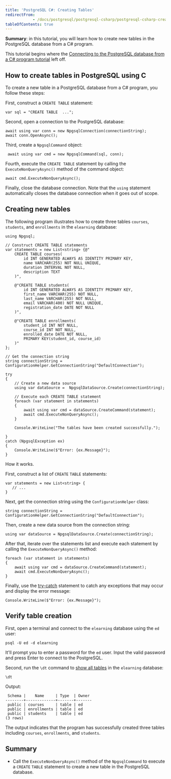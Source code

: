 ```yaml
---
title: 'PostgreSQL C#: Creating Tables'
redirectFrom: 
            - /docs/postgresql/postgresql-csharp/postgresql-csharp-create-table
tableOfContents: true
---
```



**Summary**: in this tutorial, you will learn how to create new tables in the PostgreSQL database from a C# program.

This tutorial begins where the [Connecting to the PostgreSQL database from a C# program tutorial](/docs/postgresql/postgresql-csharp/postgresql-csharp-connect) left off.

## How to create tables in PostgreSQL using C

To create a new table in a PostgreSQL database from a C# program, you follow these steps:

First, construct a `CREATE TABLE` statement:

```
var sql = "CREATE TABLE  ...";
```

Second, open a connection to the PostgreSQL database:

```
await using var conn = new NpgsqlConnection(connectionString);
await conn.OpenAsync();
```

Third, create a `NpgsqlCommand` object:

```
 await using var cmd = new NpgsqlCommand(sql, conn);
```

Fourth, execute the `CREATE TABLE` statement by calling the `ExecuteNonQueryAsync()` method of the command object:

```
await cmd.ExecuteNonQueryAsync();
```

Finally, close the database connection. Note that the `using` statement automatically closes the database connection when it goes out of scope.

## Creating new tables

The following program illustrates how to create three tables `courses`, `students`, and `enrollments` in the `elearning` database:

```
using Npgsql;

// Construct CREATE TABLE statements
var statements = new List<string> {@"
    CREATE TABLE courses(
        id INT GENERATED ALWAYS AS IDENTITY PRIMARY KEY,
        name VARCHAR(255) NOT NULL UNIQUE,
        duration INTERVAL NOT NULL,
        description TEXT
    )",

    @"CREATE TABLE students(
        id INT GENERATED ALWAYS AS IDENTITY PRIMARY KEY,
        first_name VARCHAR(255) NOT NULL,
        last_name VARCHAR(255) NOT NULL,
        email VARCHAR(400) NOT NULL UNIQUE,
        registration_date DATE NOT NULL
    )",

    @"CREATE TABLE enrollments(
        student_id INT NOT NULL,
        course_id INT NOT NULL,
        enrolled_date DATE NOT NULL,
        PRIMARY KEY(student_id, course_id)
    )"
};

// Get the connection string
string connectionString = ConfigurationHelper.GetConnectionString("DefaultConnection");

try
{
    // Create a new data source
    using var dataSource =  NpgsqlDataSource.Create(connectionString);

    // Execute each CREATE TABLE statement
    foreach (var statement in statements)
    {
        await using var cmd = dataSource.CreateCommand(statement);
        await cmd.ExecuteNonQueryAsync();
    }

    Console.WriteLine("The tables have been created successfully.");

}
catch (NpgsqlException ex)
{
    Console.WriteLine($"Error: {ex.Message}");
}
```

How it works.

First, construct a list of `CREATE` `TABLE` statements:

```
var statements = new List<string> {
   // ...
}
```

Next, get the connection string using the `ConfigurationHelper` class:

```
string connectionString = ConfigurationHelper.GetConnectionString("DefaultConnection");
```

Then, create a new data source from the connection string:

```
using var dataSource = NpgsqlDataSource.Create(connectionString);
```

After that, iterate over the statements list and execute each statement by calling the `ExecuteNonQueryAsync()` method:

```
foreach (var statement in statements)
{
    await using var cmd = dataSource.CreateCommand(statement);
    await cmd.ExecuteNonQueryAsync();
}
```

Finally, use the [try-catch](https://www.csharptutorial.net/csharp-tutorial/csharp-try-catch/) statement to catch any exceptions that may occur and display the error message:

```
Console.WriteLine($"Error: {ex.Message}");
```

## Verify table creation

First, open a terminal and connect to the `elearning` database using the `ed` user:

```
psql -U ed -d elearning
```

It'll prompt you to enter a password for the `ed` user. Input the valid password and press Enter to connect to the PostgreSQL.

Second, run the `\dt` command to [show all tables](https://www.postgresqltutorial.com/postgresql-administration/postgresql-show-tables/) in the `elearning` database:

```
\dt
```

Output:

```
 Schema |    Name     | Type  | Owner
--------+-------------+-------+-------
 public | courses     | table | ed
 public | enrollments | table | ed
 public | students    | table | ed
(3 rows)
```

The output indicates that the program has successfully created three tables including `courses`, `enrollments`, and `students`.

## Summary

- Call the `ExecuteNonQueryAsync()` method of the `NpgsqlCommand` to execute a `CREATE` `TABLE` statement to create a new table in the PostgreSQL database.
